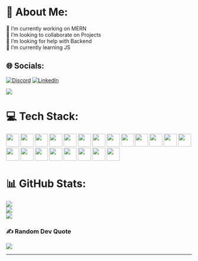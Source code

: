 # 💫 About Me:
🔭 I’m currently working on MERN<br>👯 I’m looking to collaborate on Projects<br>🤝 I’m looking for help with Backend<br>🌱 I’m currently learning JS<br>


## 🌐 Socials:
[![Discord](https://img.shields.io/badge/Discord-%237289DA.svg?logo=discord&logoColor=white)](https://discord.gg/serenity0497) [![LinkedIn](https://img.shields.io/badge/LinkedIn-%230077B5.svg?logo=linkedin&logoColor=white)](https://linkedin.com/in/gaurav-debnath-716989272/) 

[![](https://visitcount.itsvg.in/api?id=L3NNX&icon=10&color=0)](https://visitcount.itsvg.in)

# 💻 Tech Stack:
<a href="#"><img src="https://img.shields.io/badge/-%2300599C.svg?style=flat&logo=c&logoColor=white&logoWidth=35" height="35px"></a>
<a href="#"><img src="https://img.shields.io/badge/-%23E34F26.svg?style=flat&logo=html5&logoColor=white&logoWidth=35" height="35px"></a>
<a href="#"><img src="https://img.shields.io/badge/-%23323330.svg?style=flat&logo=javascript&logoColor=%23F7DF1E&logoWidth=35" height="35px"></a>
<a href="#"><img src="https://img.shields.io/badge/-%23000000.svg?style=flat&logo=vercel&logoColor=white&logoWidth=35" height="35px"></a>
<a href="#"><img src="https://img.shields.io/badge/-%238511FA.svg?style=flat&logo=bootstrap&logoColor=white&logoWidth=35" height="35px"></a>
<a href="#"><img src="https://img.shields.io/badge/-%23404d59.svg?style=flat&logo=express&logoColor=%2361DAFB&logoWidth=35" height="35px"></a>
<a href="#"><img src="https://img.shields.io/badge/-%230081CB.svg?style=flat&logo=mui&logoColor=white&logoWidth=35" height="35px"></a>
<a href="#"><img src="https://img.shields.io/badge/-%23CB3837.svg?style=flat&logo=npm&logoColor=white&logoWidth=35" height="35px"></a>
<a href="#"><img src="https://img.shields.io/badge/-%2320232a.svg?style=flat&logo=react&logoColor=%2361DAFB&logoWidth=35" height="35px"></a>
<a href="#"><img src="https://img.shields.io/badge/-%23646CFF.svg?style=flat&logo=vite&logoColor=white&logoWidth=35" height="35px"></a>
<a href="#"><img src="https://img.shields.io/badge/-6DA55F?style=flat&logo=node.js&logoColor=white&logoWidth=35" height="35px"></a>
<a href="#"><img src="https://img.shields.io/badge/-38B2AC.svg?style=flat&logo=tailwind-css&logoColor=white&logoWidth=35" height="35px"></a>
<a href="#"><img src="https://img.shields.io/badge/-%234ea94b.svg?style=flat&logo=mongodb&logoColor=white&logoWidth=35" height="35px"></a>
<a href="#"><img src="https://img.shields.io/badge/-4479A1.svg?style=flat&logo=mysql&logoColor=white&logoWidth=35" height="35px"></a>
<a href="#"><img src="https://img.shields.io/badge/-F05033.svg?style=flat&logo=git&logoColor=white&logoWidth=35" height="35px"></a>
<a href="#"><img src="https://img.shields.io/badge/-%23121011.svg?style=flat&logo=github&logoColor=white&logoWidth=35" height="35px"></a>
<a href="#"><img src="https://img.shields.io/badge/-161618.svg?style=flat&logo=radix-ui&logoColor=white&logoWidth=35" height="35px"></a>
<a href="#"><img src="https://img.shields.io/badge/-EC5990.svg?style=flat&logo=reacthookform&logoColor=white&logoWidth=35" height="35px"></a>
<a href="#"><img src="https://img.shields.io/badge/-FF4154?style=flat&logo=react%20query&logoColor=white&logoWidth=35" height="35px"></a>
<a href="#"><img src="https://img.shields.io/badge/-4a4a4a.svg?style=flat&logo=pnpm&logoColor=f69220&logoWidth=35" height="35px"></a>
<a href="#"><img src="https://img.shields.io/badge/-%23B4CA65.svg?style=flat&logo=ejs&logoColor=black&logoWidth=35" height="35px"></a>



# 📊 GitHub Stats:
![](https://github-readme-stats.vercel.app/api?username=L3NNX&theme=transparent&hide_border=true&include_all_commits=true&count_private=true)<br/>
![](https://github-readme-streak-stats.herokuapp.com/?user=L3NNX&theme=transparent&hide_border=true)<br/>
![](https://github-readme-stats.vercel.app/api/top-langs/?username=L3NNX&theme=transparent&hide_border=true&include_all_commits=true&count_private=true&layout=compact)


### ✍️ Random Dev Quote
![](https://quotes-github-readme.vercel.app/api?type=vetical&theme=tokyonight)

---

